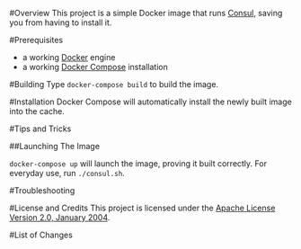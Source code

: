 #Overview
This project is a simple Docker image that runs [Consul](https://consul.io/), saving you from having to install it.

#Prerequisites
* a working [Docker](http://docker.io) engine
* a working [Docker Compose](http://docker.io) installation

#Building
Type `docker-compose build` to build the image.

#Installation
Docker Compose will automatically install the newly built image into the cache.

#Tips and Tricks

##Launching The Image

`docker-compose up` will launch the image, proving it built correctly.  For everyday use, run `./consul.sh`.

#Troubleshooting

#License and Credits
This project is licensed under the [Apache License Version 2.0, January 2004](http://www.apache.org/licenses/).

#List of Changes

